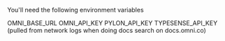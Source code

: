 You'll need the following environment variables

OMNI_BASE_URL
OMNI_API_KEY
PYLON_API_KEY
TYPESENSE_API_KEY (pulled from network logs when doing docs search on docs.omni.co)
